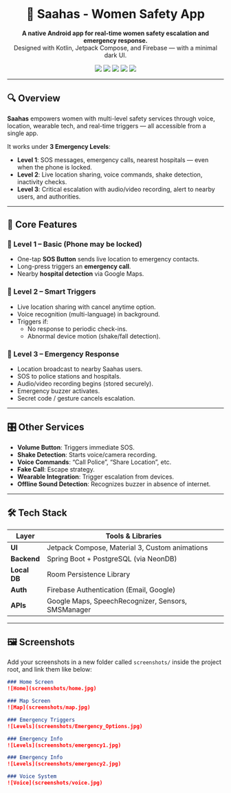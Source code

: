 <h1 align="center">🚨 Saahas - Women Safety App</h1>

<p align="center">
  <b>A native Android app for real-time women safety escalation and emergency response.</b><br>
  Designed with Kotlin, Jetpack Compose, and Firebase — with a minimal dark UI.
</p>

<p align="center">
  <img src="https://img.shields.io/badge/Built%20With-Kotlin-blueviolet?style=flat-square&logo=kotlin" />
  <img src="https://img.shields.io/badge/UI-Jetpack%20Compose-34a853?style=flat-square&logo=android" />
  <img src="https://img.shields.io/badge/Backend-Spring%20Boot-brightgreen?style=flat-square&logo=springboot" />
  <img src="https://img.shields.io/badge/Database-Room%20%26%20PostgreSQL-blue?style=flat-square&logo=postgresql" />
  <img src="https://img.shields.io/badge/Auth-Firebase-orange?style=flat-square&logo=firebase" />
</p>

---

## 🔍 Overview

**Saahas** empowers women with multi-level safety services through voice, location, wearable tech, and real-time triggers — all accessible from a single app.

It works under **3 Emergency Levels**:

- **Level 1**: SOS messages, emergency calls, nearest hospitals — even when the phone is locked.
- **Level 2**: Live location sharing, voice commands, shake detection, inactivity checks.
- **Level 3**: Critical escalation with audio/video recording, alert to nearby users, and authorities.

---

## 📱 Core Features

### 🔐 Level 1 – Basic (Phone may be locked)
- One-tap **SOS Button** sends live location to emergency contacts.
- Long-press triggers an **emergency call**.
- Nearby **hospital detection** via Google Maps.

### 📡 Level 2 – Smart Triggers
- Live location sharing with cancel anytime option.
- Voice recognition (multi-language) in background.
- Triggers if:
    - No response to periodic check-ins.
    - Abnormal device motion (shake/fall detection).

### 🚨 Level 3 – Emergency Response
- Location broadcast to nearby Saahas users.
- SOS to police stations and hospitals.
- Audio/video recording begins (stored securely).
- Emergency buzzer activates.
- Secret code / gesture cancels escalation.

---

## 🎛️ Other Services

- **Volume Button**: Triggers immediate SOS.
- **Shake Detection**: Starts voice/camera recording.
- **Voice Commands**: “Call Police”, “Share Location”, etc.
- **Fake Call**: Escape strategy.
- **Wearable Integration**: Trigger escalation from devices.
- **Offline Sound Detection**: Recognizes buzzer in absence of internet.

---

## 🛠️ Tech Stack

| Layer         | Tools & Libraries                                                                 |
|---------------|------------------------------------------------------------------------------------|
| **UI**        | Jetpack Compose, Material 3, Custom animations                                     |
| **Backend**   | Spring Boot + PostgreSQL (via NeonDB)                                              |
| **Local DB**  | Room Persistence Library                                                           |
| **Auth**      | Firebase Authentication (Email, Google)                                           |
| **APIs**      | Google Maps, SpeechRecognizer, Sensors, SMSManager                                |

---

## 🖼️ Screenshots

Add your screenshots in a new folder called `screenshots/` inside the project root, and link them like below:

```markdown
### Home Screen
![Home](screenshots/home.jpg)

### Map Screen
![Map](screenshots/map.jpg)

### Emergency Triggers
![Levels](screenshots/Emergency_Options.jpg)

### Emergency Info
![Levels](screenshots/emergency1.jpg)

### Emergency Info
![Levels](screenshots/emergency2.jpg)

### Voice System
![Voice](screenshots/voice.jpg)
